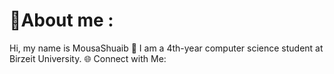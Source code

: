 <h1>💫About me :</h1>


Hi, my name is MousaShuaib 👋
I am a 4th-year computer science student at Birzeit University.
🌐 Connect with Me:
